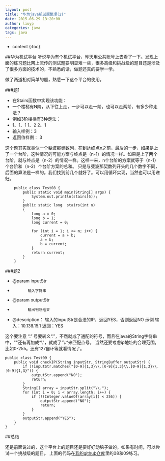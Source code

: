 ```yaml
---
layout: post
title: "华为java机试题整理(2)"
date: 2015-06-29 13:20:00
author: liuyp
categories: java
tags: java
---
```


* content
{:toc}

##华为机试平台
听说华为有个机试平台，昨天用公共账号上去看了一下。发现上面的练习题比网上流传的测试题要明显难一些，很多高级和挑战级的题目还是涉及了很多方面的技术的，不熟悉的话，做题还真的要学一学。

做了两道相对简单的题，熟悉一下这个平台的使用。

###题1

* 在Stairs函数中实现该功能：
 * 一个楼梯有N阶，从下往上走，一步可以走一阶，也可以走两阶，有多少种走法？
 * 例如3阶楼梯有3种走法：
 * 1、1、1      1、2     2、1
 * 输入样例：3
 * 返回值样例： 3





这个题其实就类似一个斐波那契数列，在到达终点n之前，最后的一步，如果是上了一个台阶，这种情况的可能方案与终点是（n-1）的情况一样。如果是上了两个台阶，就与终点是（n-2）的情况一样。这样一来，n个台阶的方案就等于（n-1）个台阶和（n-2）个台阶方案的总和。
只是与斐波那契数列开头的几个数字不同，后面的算法是一样的。我们找到前几个就好了。可以用循环实现，当然也可以用递归。


		public class Test08 {
			public static void main(String[] args) {
				System.out.println(stairs(6));
			}
			public static long  stairs(int n)
			{
				long a = 0;
				long b = 1;
				long current = 0;
				
				for (int i = 1; i <= n; i++) {
					current = a + b;
					a = b;
					b = current;
				}
				return current;
			}
		}


###题2

 * @param inputStr
 *            输入字符串
 * @param outputStr
 *            输出判断结果
 * @description： 输入的inputStr是合法的IP，返回YES，否则返回NO 示例 输入：10.138.15.1 返回：YES

这个要注意 “.” 号要转义“\.”，不然就成了通配的符号，而且在java的String字符串中，"\"还有再加成“\\"，就成了”\\.“来匹配点号。
当然还要考虑ip地址的合理范围，比如0-255。还有127自环等就看情况了。


	public class Test09 {
		public void checkIP(String inputStr, StringBuffer outputStr) {		
			if (!inputStr.matches("[0-9]{1,3}\\.[0-9]{1,3}\\.[0-9]{1,3}\\.[0-9]{1,3}")) {
				outputStr.append("NO");
				return;
			}
			String[] array = inputStr.split("\\.");
			for (int i = 0; i < array.length; i++) {
				if (!(Integer.valueOf(array[i]) < 256)) {
					outputStr.append("NO");
					return;
				}
			}
			outputStr.append("YES");
		}
	}


##总结

还是前面说过的，这个平台上的题目还是要好好动脑子做的。如果有时间，可以尝试一个挑战级的题目。
上面的代码在[我的github仓库](https://github.com/liuyuping459/LearningDemo/tree/master/src/com/huawei)里的08和09练习。